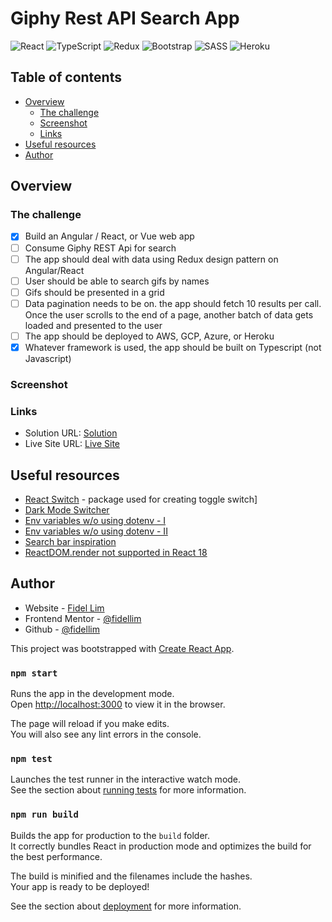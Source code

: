 # Giphy Rest API Search App

![React](https://img.shields.io/badge/-React-61DAFB?logo=react&logoColor=white&logoWidth=25)
![TypeScript](https://img.shields.io/badge/-TypeScript-3178C6?logo=typescript&logoColor=white&logoWidth=25)
![Redux](https://img.shields.io/badge/-Redux-764ABC?logo=redux&logoColor=white&logoWidth=25)
![Bootstrap](https://img.shields.io/badge/-Bootstrap-7952B3?logo=bootstrap&logoColor=white&logoWidth=25)
![SASS](https://img.shields.io/badge/-SASS-CC6699?logo=sass&logoColor=white&logoWidth=25)
![Heroku](https://img.shields.io/badge/-Heroku-430098?logo=heroku&logoColor=white&logoWidth=25)

## Table of contents

- [Overview](#overview)
  - [The challenge](#the-challenge)
  - [Screenshot](#screenshot)
  - [Links](#links)
- [Useful resources](#useful-resources)
- [Author](#author)

## Overview

### The challenge

- [x] Build an Angular / React, or Vue web app
- [ ] Consume Giphy REST Api for search
- [ ] The app should deal with data using Redux design pattern on Angular/React
- [ ] User should be able to search gifs by names
- [ ] Gifs should be presented in a grid
- [ ] Data pagination needs to be on. the app should fetch 10 results per call. Once the user
      scrolls to the end of a page, another batch of data gets loaded and presented to the user
- [ ] The app should be deployed to AWS, GCP, Azure, or Heroku
- [x] Whatever framework is used, the app should be built on Typescript (not Javascript)

### Screenshot

<!-- ![Solution PC Dark](./images/Solution-PC-Dark.png) -->

### Links

- Solution URL: [Solution]()
- Live Site URL: [Live Site]()

## Useful resources

- [React Switch](https://www.npmjs.com/package/react-switch) - package used for creating toggle switch]
- [Dark Mode Switcher](https://medium.com/swlh/dark-mode-using-css-variables-cf065a7fa133)
- [Env variables w/o using dotenv - I](https://stackoverflow.com/questions/49579028/adding-an-env-file-to-react-project)
- [Env variables w/o using dotenv - II](https://create-react-app.dev/docs/adding-custom-environment-variables/)
- [Search bar inspiration](https://dribbble.com/shots/10874936-Search-Component-with-Autocomplete)
- [ReactDOM.render not supported in React 18](https://dev.to/osmanforhad/react-js-warning-reactdomrender-is-no-longer-supported-in-react-18-use-createroot-instead-until-you-switch-to-the-new-api-1jhh)

## Author

- Website - [Fidel Lim](https://fidellim-portfolio.netlify.app/)
- Frontend Mentor - [@fidellim](https://www.frontendmentor.io/profile/fidellim)
- Github - [@fidellim](https://github.com/fidellim)

This project was bootstrapped with [Create React App](https://github.com/facebook/create-react-app).

### `npm start`

Runs the app in the development mode.\
Open [http://localhost:3000](http://localhost:3000) to view it in the browser.

The page will reload if you make edits.\
You will also see any lint errors in the console.

### `npm test`

Launches the test runner in the interactive watch mode.\
See the section about [running tests](https://facebook.github.io/create-react-app/docs/running-tests) for more information.

### `npm run build`

Builds the app for production to the `build` folder.\
It correctly bundles React in production mode and optimizes the build for the best performance.

The build is minified and the filenames include the hashes.\
Your app is ready to be deployed!

See the section about [deployment](https://facebook.github.io/create-react-app/docs/deployment) for more information.
